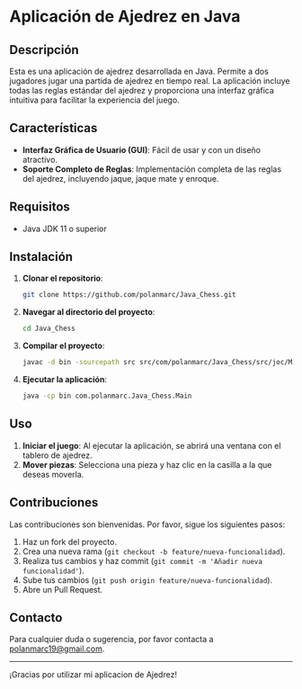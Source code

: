 # Aplicación de Ajedrez en Java

## Descripción

Esta es una aplicación de ajedrez desarrollada en Java. Permite a dos jugadores jugar una partida de ajedrez en tiempo real. La aplicación incluye todas las reglas estándar del ajedrez y proporciona una interfaz gráfica intuitiva para facilitar la experiencia del juego.

## Características

- **Interfaz Gráfica de Usuario (GUI)**: Fácil de usar y con un diseño atractivo.
- **Soporte Completo de Reglas**: Implementación completa de las reglas del ajedrez, incluyendo jaque, jaque mate y enroque.

## Requisitos

- Java JDK 11 o superior

## Instalación

1. **Clonar el repositorio**:
    ```sh
    git clone https://github.com/polanmarc/Java_Chess.git
    ```

2. **Navegar al directorio del proyecto**:
    ```sh
    cd Java_Chess
    ```

3. **Compilar el proyecto**:
    ```sh
    javac -d bin -sourcepath src src/com/polanmarc/Java_Chess/src/joc/Main.java
    ```

4. **Ejecutar la aplicación**:
    ```sh
    java -cp bin com.polanmarc.Java_Chess.Main
    ```

## Uso

1. **Iniciar el juego**: Al ejecutar la aplicación, se abrirá una ventana con el tablero de ajedrez.
2. **Mover piezas**: Selecciona una pieza y haz clic en la casilla a la que deseas moverla.

## Contribuciones

Las contribuciones son bienvenidas. Por favor, sigue los siguientes pasos:

1. Haz un fork del proyecto.
2. Crea una nueva rama (`git checkout -b feature/nueva-funcionalidad`).
3. Realiza tus cambios y haz commit (`git commit -m 'Añadir nueva funcionalidad'`).
4. Sube tus cambios (`git push origin feature/nueva-funcionalidad`).
5. Abre un Pull Request.

## Contacto
Para cualquier duda o sugerencia, por favor contacta a polanmarc19@gmail.com.

---

¡Gracias por utilizar mi aplicacion de Ajedrez!
